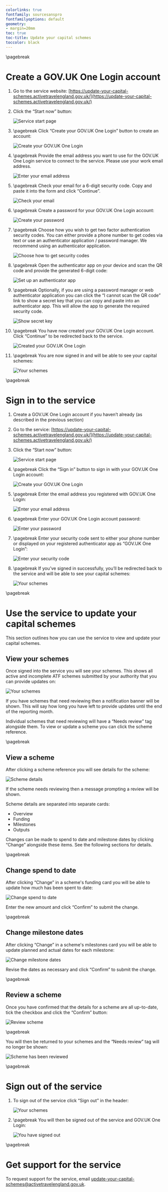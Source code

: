 ```yaml
---
colorlinks: true
fontfamily: sourcesanspro
fontfamilyoptions: default
geometry:
- margin=20mm
toc: true
toc-title: Update your capital schemes
toccolor: black
---
```


\pagebreak

# Create a GOV.UK One Login account 

1. Go to the service website:
   [https://update-your-capital-schemes.activetravelengland.gov.uk/](https://update-your-capital-schemes.activetravelengland.gov.uk/) 

1. Click the “Start now” button:

   ![Service start page](start.png)

1. \pagebreak Click “Create your GOV.UK One Login” button to create an account: 

   ![Create your GOV.UK One Login](create-or-sign-in.png)

1. \pagebreak Provide the email address you want to use for the GOV.UK One Login service to connect to the service.
   Please use your work email address. 

   ![Enter your email address](create-enter-email.png)

1. \pagebreak Check your email for a 6-digit security code. Copy and paste it into the form and click “Continue”.

   ![Check your email](create-check-email.png)

1. \pagebreak Create a password for your GOV.UK One Login account: 

   ![Create your password](create-password.png)

1. \pagebreak Choose how you wish to get two factor authentication security codes. You can either provide a phone number
   to get codes via text or use an authenticator application / password manager. We recommend using an authenticator
   application. 

   ![Choose how to get security codes](create-security-codes.png)

1. \pagebreak Open the authenticator app on your device and scan the QR code and provide the generated 6-digit code: 

   ![Set up an authenticator app](create-qr-code.png)

1. \pagebreak Optionally, if you are using a password manager or web authenticator application you can click the
   “I cannot scan the QR code” link to show a secret key that you can copy and paste into an authenticator app. This
   will allow the app to generate the required security code. 

   ![Show secret key](create-secret-key.png)

1. \pagebreak You have now created your GOV.UK One Login account. Click “Continue” to be redirected back to the service. 

   ![Created your GOV.UK One Login](create-success.png)

1. \pagebreak You are now signed in and will be able to see your capital schemes:

   ![Your schemes](schemes.png)

\pagebreak

# Sign in to the service 

1. Create a GOV.UK One Login account if you haven’t already (as described in the previous section) 

1. Go to the service:
   [https://update-your-capital-schemes.activetravelengland.gov.uk/](https://update-your-capital-schemes.activetravelengland.gov.uk/) 

1. Click the “Start now” button: 

   ![Service start page](start.png)

1. \pagebreak Click the “Sign in” button to sign in with your GOV.UK One Login account: 

   ![Create your GOV.UK One Login](create-or-sign-in.png)

1. \pagebreak Enter the email address you registered with GOV.UK One Login: 

   ![Enter your email address](sign-in-enter-email.png)

1. \pagebreak Enter your GOV.UK One Login account password: 

   ![Enter your password](sign-in-password.png)

1. \pagebreak Enter your security code sent to either your phone number or displayed on your registered authenticator
   app as “GOV.UK One Login”:

   ![Enter your security code](sign-in-security-code.png)

1. \pagebreak If you’ve signed in successfully, you’ll be redirected back to the service and will be able to see 
   your capital schemes:

   ![Your schemes](schemes.png)

\pagebreak

# Use the service to update your capital schemes 

This section outlines how you can use the service to view and update your capital schemes.

## View your schemes

Once signed into the service you will see your schemes. This shows all active and incomplete ATF schemes submitted 
by your authority that you can provide updates on:

![Your schemes](schemes.png)

If you have schemes that need reviewing then a notification banner will be shown. This will say how long you have 
left to provide updates until the end of the reporting month.

Individual schemes that need reviewing will have a “Needs review” tag alongside them. To view or update a scheme you 
can click the scheme reference.

\pagebreak

## View a scheme

After clicking a scheme reference you will see details for the scheme:

![Scheme details](scheme.png)

If the scheme needs reviewing then a message prompting a review will be shown. 

Scheme details are separated into separate cards:

* Overview
* Funding
* Milestones
* Outputs

Changes can be made to spend to date and milestone dates by clicking “Change” alongside these items. See the 
following sections for details. 

\pagebreak

## Change spend to date

After clicking “Change” in a scheme's funding card you will be able to update how much has been spent to date:

![Change spend to date](change-spend-to-date.png)

Enter the new amount and click “Confirm” to submit the change.

\pagebreak

## Change milestone dates

After clicking “Change” in a scheme's milestones card you will be able to update planned and actual dates for each 
milestone:

![Change milestone dates](change-milestone-dates.png)

Revise the dates as necessary and click “Confirm” to submit the change.

\pagebreak

## Review a scheme

Once you have confirmed that the details for a scheme are all up-to-date, tick the checkbox and click the “Confirm” 
button:

![Review scheme](review.png)

\pagebreak

You will then be returned to your schemes and the “Needs review” tag will no longer be shown:

![Scheme has been reviewed](review-success.png)

\pagebreak

# Sign out of the service

1. To sign out of the service click “Sign out” in the header:

   ![Your schemes](schemes.png)

1. \pagebreak You will then be signed out of the service and GOV.UK One Login:

   ![You have signed out](signed-out.png)

\pagebreak

# Get support for the service 

To request support for the service, email
[update-your-capital-schemes@activetravelengland.gov.uk](mailto:update-your-capital-schemes@activetravelengland.gov.uk). 
